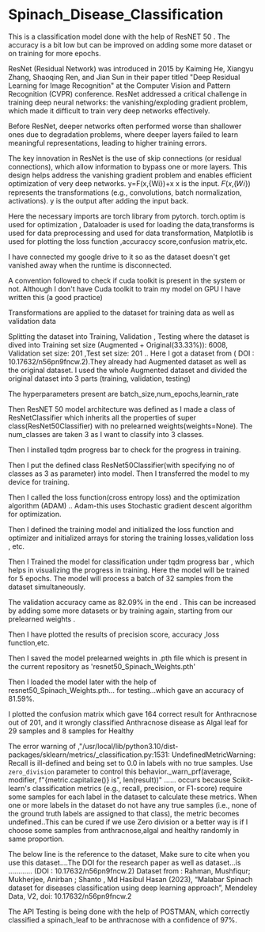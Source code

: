 # Spinach_Disease_Classification
This is a classification model done with the help of ResNET 50 . The accuracy is a bit low but can be improved on adding some more dataset or on training for more epochs. 

ResNet (Residual Network) was introduced in 2015 by Kaiming He, Xiangyu Zhang, Shaoqing Ren, and Jian Sun in their paper titled "Deep Residual Learning for Image Recognition" at the Computer Vision and Pattern Recognition (CVPR) conference. ResNet addressed a critical challenge in training deep neural networks: the vanishing/exploding gradient problem, which made it difficult to train very deep networks effectively.

Before ResNet, deeper networks often performed worse than shallower ones due to degradation problems, where deeper layers failed to learn meaningful representations, leading to higher training errors.

The key innovation in ResNet is the use of skip connections (or residual connections), which allow information to bypass one or more layers. This design helps address the vanishing gradient problem and enables efficient optimization of very deep networks.
y=F(x,{Wi})+x
x is the input.
𝐹(𝑥,{𝑊𝑖}) represents the transformations (e.g., convolutions, batch normalization, activations).
y is the output after adding the input back.

Here the necessary imports are torch library from pytorch. torch.optim is used for optimization , Dataloader is used for loading the data,transforms is used for data preprocessing and used for data transformation, Matplotlib is used for plotting the loss function ,accuraccy score,confusion matrix,etc.

I have connected my google drive to it so as the dataset doesn't get vanished away when the runtime is disconnected.

A convention followed to check if cuda toolkit is present in the system or not. Although I don't have Cuda toolkit to train my model on GPU I have written this (a good practice)

Transformations are applied to the dataset for training data as well as validation data

Splitting the dataset into Training, Validation , Testing where the dataset is dived into Training set size (Augmented + Original(33.33%)): 6008, Validation set size: 201 ,Test set size: 201 .. Here I got a dataset from  ( DOI : 10.17632/n56pn9fncw.2).They already had Augmented dataset as well as the original dataset. I used the whole Augmented dataset and divided the original dataset into 3 parts (training, validation, testing)  

The hyperparameters present are batch_size,num_epochs,learnin_rate

Then ResNET 50 model architecture was defined as I made a class of ResNetClassifier which inherits all the properties of super class(ResNet50Classifier) with no prelearned weights(weights=None). The num_classes are taken 3 as I want to classify into 3 classes.

Then I installed tqdm progress bar to check for the progress in training.

Then I put the defined class ResNet50Classifier(with specifying no of classes as 3 as parameter) into model. Then I transferred the model to my device for training.

Then I called the loss function(cross entropy loss) and the optimization algorithm (ADAM) .. Adam-this uses Stochastic gradient descent algorithm for optimization.

Then I defined the training model and initialized the loss function and optimizer and initialized arrays for storing the training losses,validation loss , etc.

Then I Trained the model for classification under tqdm progress bar , which helps in visualizing the progress in training. Here the model will be trained for 5 epochs. The model will process a batch of 32 samples from the dataset simultaneously.

The validation accuracy came as 82.09% in the end . This can be increased by adding some more datasets or by training again, starting from our prelearned weights .

Then I have plotted the results of precision score, accuracy ,loss function,etc.

Then I saved the model prelearned weights in .pth file which is present in the current repository as 'resnet50_Spinach_Weights.pth'

Then I loaded the model later with the help of resnet50_Spinach_Weights.pth... for testing...which gave an accuracy of 81.59%.

I plotted the confusion matrix which gave 164 correct result for Anthracnose out of 201, and it wrongly classified Anthracnose disease as Algal leaf for 29 samples and 8 samples for Healthy

The error warning of  ,"/usr/local/lib/python3.10/dist-packages/sklearn/metrics/_classification.py:1531: UndefinedMetricWarning: Recall is ill-defined and being set to 0.0 in labels with no true samples. Use `zero_division` parameter to control this behavior._warn_prf(average, modifier, f"{metric.capitalize()} is", len(result))"         ......  occurs because Scikit-learn's classification metrics (e.g., recall, precision, or F1-score) require some samples for each label in the dataset to calculate these metrics. When one or more labels in the dataset do not have any true samples (i.e., none of the ground truth labels are assigned to that class), the metric becomes undefined..This can be cured if we use Zero division or a better way is if I choose some samples from anthracnose,algal and healthy randomly in same proportion.

The below line is the reference to the dataset, Make sure to cite when you use this dataset....The DOI for the research paper as well as dataset...is ............ (DOI : 10.17632/n56pn9fncw.2)
Dataset from : Rahman, Mushfiqur; Mukherjee, Anirban ; Shanto , Md Hasibul Hasan  (2023), “Malabar Spinach dataset for diseases classification using deep learning approach”, Mendeley Data, V2, doi: 10.17632/n56pn9fncw.2

The API Testing is being done with the help of POSTMAN, which correctly classified a spinach_leaf to be anthracnose with a confidence of 97%.
